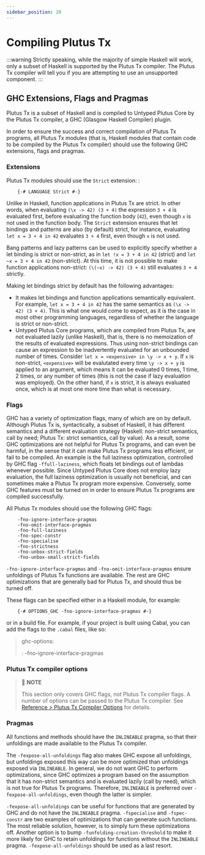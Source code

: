 ```yaml
---
sidebar_position: 20
---
```


# Compiling Plutus Tx

:::warning
Strictly speaking, while the majority of simple Haskell will work, only a subset of Haskell is supported by the Plutus Tx compiler. 
The Plutus Tx compiler will tell you if you are attempting to use an unsupported component. 
:::

## GHC Extensions, Flags and Pragmas

Plutus Tx is a subset of Haskell and is compiled to Untyped Plutus Core by the Plutus Tx compiler, a GHC (Glasgow Haskell Compiler) plugin.

In order to ensure the success and correct compilation of Plutus Tx programs, all Plutus Tx modules (that is, Haskell modules that contain code to be compiled by the Plutus Tx compiler) should use the following GHC extensions, flags and pragmas.

### Extensions

Plutus Tx modules should use the `Strict` extension: :
```
    {-# LANGUAGE Strict #-}
```
Unlike in Haskell, function applications in Plutus Tx are strict. 
In other words, when evaluating `(\x -> 42) (3 + 4)` the expression `3 + 4` is evaluated first, before evaluating the function body (`42`), even though `x` is not used in the function body. 
The `Strict` extension ensures that let bindings and patterns are also (by default) strict, for instance, evaluating `let x = 3 + 4 in 42` evaluates `3 + 4` first, even though `x` is not used.

Bang patterns and lazy patterns can be used to explicitly specify whether a let binding is strict or non-strict, as in `let !x = 3 + 4 in 42` (strict) and `let ~x = 3 + 4 in 42` (non-strict).
At this time, it is not possible to make function applications non-strict: `(\(~x) -> 42) (3 + 4)` still evaluates `3 + 4` strictly.

Making let bindings strict by default has the following advantages:

- It makes let bindings and function applications semantically equivalent. For example, `let x = 3 + 4 in 42` has the same semantics as `(\x -> 42) (3 + 4)`. 
This is what one would come to expect, as it is the case in most other programming languages, regardless of whether the language is strict or non-strict. 
- Untyped Plutus Core programs, which are compiled from Plutus Tx, are not evaluated lazily (unlike Haskell), that is, there is no memoization of the results of evaluated expressions. 
Thus using non-strict bindings can cause an expression to be inadvertently evaluated for an unbounded number of times. 
Consider `let x = <expensive> in \y -> x + y`. 
If `x` is non-strict, `<expensive>` will be evalutated every time `\y -> x + y` is applied to an argument, which means it can be evaluated 0 times, 1 time, 2 times, or any number of times (this is not the case if lazy evaluation was employed). 
On the other hand, if `x` is strict, it is always evaluated once, which is at most one more time than what is necessary.

### Flags

GHC has a variety of optimization flags, many of which are on by default. 
Although Plutus Tx is, syntactically, a subset of Haskell, it has different semantics and a different evaluation strategy (Haskell: non-strict semantics, call by need; Plutus Tx: strict semantics, call by value). As a result, some GHC optimizations are not helpful for Plutus Tx programs, and can even be harmful, in the sense that it can make Plutus Tx programs less efficient, or fail to be compiled. 
An example is the full laziness optimization, controlled by GHC flag `-ffull-laziness`, which floats let bindings out of lambdas whenever possible. 
Since Untyped Plutus Core does not employ lazy evaluation, the full laziness optimization is usually not beneficial, and can sometimes make a Plutus Tx program more expensive. 
Conversely, some GHC features must be turned on in order to ensure Plutus Tx programs are compiled successfully.

All Plutus Tx modules should use the following GHC flags:
```
    -fno-ignore-interface-pragmas
    -fno-omit-interface-pragmas
    -fno-full-laziness
    -fno-spec-constr
    -fno-specialise
    -fno-strictness
    -fno-unbox-strict-fields
    -fno-unbox-small-strict-fields
```

`-fno-ignore-interface-pragmas` and `-fno-omit-interface-pragmas` ensure unfoldings of Plutus Tx functions are available. 
The rest are GHC optimizations that are generally bad for Plutus Tx, and should thus be turned off.

These flags can be specified either in a Haskell module, for example: 
```
    {-# OPTIONS_GHC -fno-ignore-interface-pragmas #-}
```
or in a build file. 
For example, if your project is built using Cabal, you can add the flags to the `.cabal` files, like so:

> ghc-options:
>
> :   -fno-ignore-interface-pragmas

### Plutus Tx compiler options

> :pushpin: **NOTE**
> 
> This section only covers GHC flags, not Plutus Tx compiler flags. 
> A number of options can be passed to the Plutus Tx compiler. 
> See [Reference > Plutus Tx Compiler Options](../reference/plutus-tx-compiler-options.md) for details.

### Pragmas

All functions and methods should have the `INLINEABLE` pragma, so that their unfoldings are made available to the Plutus Tx compiler.

The `-fexpose-all-unfoldings` flag also makes GHC expose all unfoldings, but unfoldings exposed this way can be more optimized than unfoldings exposed via `INLINEABLE`. 
In general, we do not want GHC to perform optimizations, since GHC optimizes a program based on the assumption that it has non-strict semantics and is evaluated lazily (call by need), which is not true for Plutus Tx programs. 
Therefore, `INLINEABLE` is preferred over `-fexpose-all-unfoldings`, even though the latter is simpler.

`-fexpose-all-unfoldings` can be useful for functions that are generated by GHC and do not have the `INLINEABLE` pragma. 
`-fspecialise` and `-fspec-constr` are two examples of optimizations that can generate such functions. 
The most reliable solution, however, is to simply turn these optimizations off. 
Another option is to bump `-funfolding-creation-threshold` to make it more likely for GHC to retain unfoldings for functions without the `INLINEABLE` pragma.
`-fexpose-all-unfoldings` should be used as a last resort.

